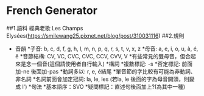 # French Generator
##1.語料
經典老歌 Les Champs Elysées(https://smilewang25.pixnet.net/blog/post/310031116)
##2.規則
* 音韻
  *子音: b, c, d, f, g, h, l, m, n, p, q, r, s, t, v, x, z
  *母音: a, e, i, o, u, à, é, ê
  *音節結構: CV, VC, CVC, CVC, CCV, CVV, V
  *有些常見的雙母音，但合起來是念一個音(這個請使用者自行輸入)
*構詞
  *複數標記: -s
  *否定標記: 前面加-ne 後面加-pas
  *動詞多以: r, e, é結尾
  *單音節的字比較有可能為非動詞、非名詞
  *名詞前面會加定冠詞: la, le, les (若la, le 後面的字為母音開頭，則變成 l')
*句法
  *基本語序：SVO
  *疑問標記：直述句後面加上?(為其中一種)
